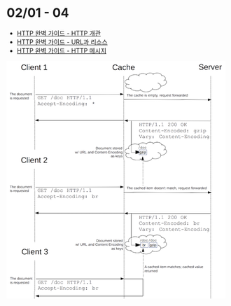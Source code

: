 # 02/01 - 04

- [HTTP 완벽 가이드 - HTTP 개관](https://github.com/codehumane/what-i-learned/tree/master/http-definitive-guide#http-%EA%B0%9C%EA%B4%80)
- [HTTP 완벽 가이드 - URL과 리소스](https://github.com/codehumane/what-i-learned/tree/master/http-definitive-guide#url%EA%B3%BC-%EB%A6%AC%EC%86%8C%EC%8A%A4)
- [HTTP 완벽 가이드 - HTTP 메시지](https://github.com/codehumane/what-i-learned/tree/master/http-definitive-guide#http-%EB%A9%94%EC%8B%9C%EC%A7%80)

![http vary](http-vary.png)